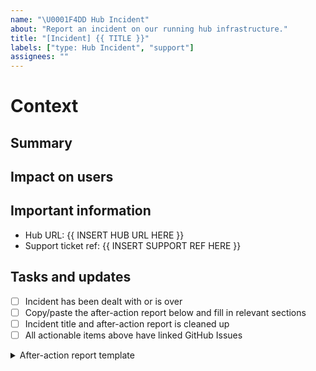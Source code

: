 ```yaml
---
name: "\U0001F4DD Hub Incident"
about: "Report an incident on our running hub infrastructure."
title: "[Incident] {{ TITLE }}"
labels: ["type: Hub Incident", "support"]
assignees: ""
---
```


# Context

## Summary

<!-- Quick summary of the problem and resolution. Update as we learn more -->

## Impact on users

<!-- How this impacts users on the hub. Help us understand how urgent this is. -->

## Important information

<!-- Any links that could help people debug or learn more.  -->

- Hub URL: {{ INSERT HUB URL HERE }}
- Support ticket ref: {{ INSERT SUPPORT REF HERE }}

## Tasks and updates

- [ ] Incident has been dealt with or is over
- [ ] Copy/paste the after-action report below and fill in relevant sections
- [ ] Incident title and after-action report is cleaned up
- [ ] All actionable items above have linked GitHub Issues

<!-- A copy/paste-able after-action report to help with follow-up -->
<details>
<summary>After-action report template</summary>

```
# After-action report

These sections should be filled out once we've resolved the incident and know what happened.
They should focus on the knowledge we've gained and any improvements we should take.

## Timeline (if relevant)

If it makes sense to include a timeline for this incident, then do so below.

All times in {{ most convenient timezone}}.

### {{ yyyy-mm-dd hh:mm }}

Start of incident. First symptoms, possibly how they were identified.

### {{ hh:mm }}

Investigation starts.

### {{ hh:mm }}

More details.

## What went wrong

Things that could have gone better. Ideally these should result in concrete
action items that have GitHub issues created for them and linked to under
Action items. 

## Where we got lucky

These are good things that happened to us but not because we had planned for them.

## Action items

These are only sample subheadings. Every action item should have a GitHub issue
(even a small skeleton of one) attached to it, so these do not get forgotten. These issues don't have to be in `infrastructure/`, they can be in other repositories.

### Process improvements

1. {{ summary }} [link to github issue]
2. {{ summary }} [link to github issue]

### Documentation improvements

1. {{ summary }} [link to github issue]
2. {{ summary }} [link to github issue]

### Technical improvements

1. {{ summary }} [link to github issue]
2. {{ summary }} [link to github issue]
```

</details>

